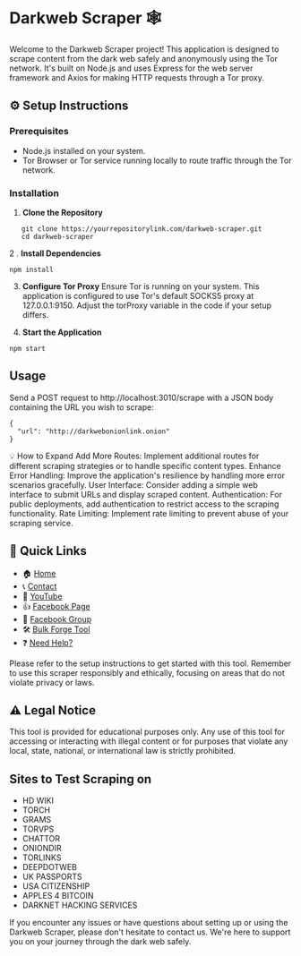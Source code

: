 # Darkweb Scraper :spider_web:

Welcome to the Darkweb Scraper project! This application is designed to scrape content from the dark web safely and anonymously using the Tor network. It's built on Node.js and uses Express for the web server framework and Axios for making HTTP requests through a Tor proxy.

## :gear: Setup Instructions

### Prerequisites

- Node.js installed on your system.
- Tor Browser or Tor service running locally to route traffic through the Tor network.

### Installation

1. **Clone the Repository**
```
   git clone https://yourrepositorylink.com/darkweb-scraper.git
   cd darkweb-scraper
```

2 . **Install Dependencies**

```
npm install
```
3. **Configure Tor Proxy**
Ensure Tor is running on your system. This application is configured to use Tor's default SOCKS5 proxy at 127.0.0.1:9150. Adjust the torProxy variable in the code if your setup differs.

4. **Start the Application**

```
npm start
```
## Usage
Send a POST request to http://localhost:3010/scrape with a JSON body containing the URL you wish to scrape:

```
{
  "url": "http://darkwebonionlink.onion"
}
```
:bulb: How to Expand
Add More Routes: Implement additional routes for different scraping strategies or to handle specific content types.
Enhance Error Handling: Improve the application's resilience by handling more error scenarios gracefully.
User Interface: Consider adding a simple web interface to submit URLs and display scraped content.
Authentication: For public deployments, add authentication to restrict access to the scraping functionality.
Rate Limiting: Implement rate limiting to prevent abuse of your scraping service.


## :link: **Quick Links**

- :house: [Home](https://leumas.tech)
- :telephone_receiver: [Contact](https://leumas.tech/contact)
- :movie_camera: [YouTube](https://www.youtube.com/channel/UCVTuQGCqS1ucTPiomX-hLWQ)
- :thumbsup: [Facebook Page](https://www.facebook.com/leumastechnologies/)
- :busts_in_silhouette: [Facebook Group](https://www.facebook.com/groups/254067900682243)
- :hammer_and_wrench: [Bulk Forge Tool](https://bulkForge.leumas.tech)
- :question: [Need Help?](https://leumas.tech/contact)


Please refer to the setup instructions to get started with this tool. Remember to use this scraper responsibly and ethically, focusing on areas that do not violate privacy or laws.

## :warning: Legal Notice

This tool is provided for educational purposes only. Any use of this tool for accessing or interacting with illegal content or for purposes that violate any local, state, national, or international law is strictly prohibited.

## Sites to Test Scraping on
- HD WIKI
- TORCH
- GRAMS
- TORVPS
- CHATTOR
- ONIONDIR
- TORLINKS
- DEEPDOTWEB
- UK PASSPORTS
- USA CITIZENSHIP
- APPLES 4 BITCOIN
- DARKNET HACKING SERVICES



If you encounter any issues or have questions about setting up or using the Darkweb Scraper, please don't hesitate to contact us. We're here to support you on your journey through the dark web safely.

